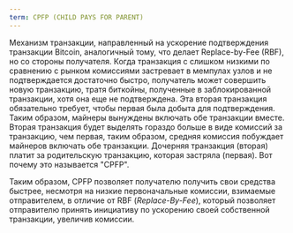 ```yaml
---
term: CPFP (CHILD PAYS FOR PARENT)
---
```


Механизм транзакции, направленный на ускорение подтверждения транзакции Bitcoin, аналогичный тому, что делает Replace-by-Fee (RBF), но со стороны получателя. Когда транзакция с слишком низкими по сравнению с рынком комиссиями застревает в мемпулах узлов и не подтверждается достаточно быстро, получатель может совершить новую транзакцию, тратя биткойны, полученные в заблокированной транзакции, хотя она еще не подтверждена. Эта вторая транзакция обязательно требует, чтобы первая была добыта для подтверждения. Таким образом, майнеры вынуждены включать обе транзакции вместе. Вторая транзакция будет выделять гораздо больше в виде комиссий за транзакцию, чем первая, таким образом, средняя комиссия побуждает майнеров включать обе транзакции. Дочерняя транзакция (вторая) платит за родительскую транзакцию, которая застряла (первая). Вот почему это называется "CPFP".

Таким образом, CPFP позволяет получателю получить свои средства быстрее, несмотря на низкие первоначальные комиссии, взимаемые отправителем, в отличие от RBF (*Replace-By-Fee*), который позволяет отправителю принять инициативу по ускорению своей собственной транзакции, увеличив комиссии.